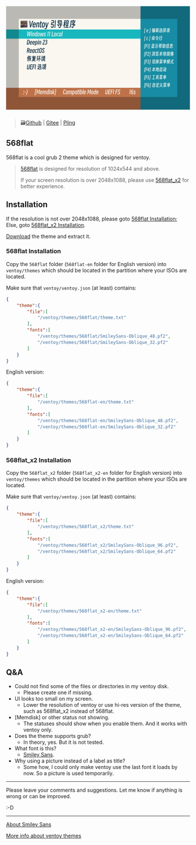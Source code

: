 # ![演示图](assets/概念图_发行.svg)

> 🗃️[Github](https://github.com/PJ-568/568flat-ventoy-theme) | [Gitee](https://gitee.com/PJ-568/568flat-ventoy-theme) | [Pling](https://www.pling.com/p/2123244)

## 568flat

568flat is a cool grub 2 theme which is designed for ventoy.

> [568flat](#568flat-installation) is designed for resolution of 1024x544 and above.
>
> If your screen resolution is over 2048x1088, please use [568flat_x2](#568flat_x2-installation) for better experience.

## Installation

If the resolution is not over 2048x1088, please goto [568flat Installation](#568flat-installation); Else, goto [568flat_x2 Installation](#568flat_x2-installation).

[Download](https://github.com/PJ-568/568flat-ventoy-theme/releases) the theme and extract it.

### 568flat Installation

Copy the `568flat` folder (`568flat-en` folder for English version) into `ventoy/themes` which should be located in the partition where your ISOs are located.

Make sure that `ventoy/ventoy.json` (at least) contains:

```json
{
    "theme":{
        "file":[
            "/ventoy/themes/568flat/theme.txt"
        ],
        "fonts":[
            "/ventoy/themes/568flat/SmileySans-Oblique_48.pf2",
            "/ventoy/themes/568flat/SmileySans-Oblique_32.pf2"
        ]
    }
}
```

English version:

```json
{
    "theme":{
        "file":[
            "/ventoy/themes/568flat-en/theme.txt"
        ],
        "fonts":[
            "/ventoy/themes/568flat-en/SmileySans-Oblique_48.pf2",
            "/ventoy/themes/568flat-en/SmileySans-Oblique_32.pf2"
        ]
    }
}
```

### 568flat_x2 Installation

Copy the `568flat_x2` folder (`568flat_x2-en` folder for English version) into `ventoy/themes` which should be located in the partition where your ISOs are located.

Make sure that `ventoy/ventoy.json` (at least) contains:

```json
{
    "theme":{
        "file":[
            "/ventoy/themes/568flat_x2/theme.txt"
        ],
        "fonts":[
            "/ventoy/themes/568flat_x2/SmileySans-Oblique_96.pf2",
            "/ventoy/themes/568flat_x2/SmileySans-Oblique_64.pf2"
        ]
    }
}
```

English version:

```json
{
    "theme":{
        "file":[
            "/ventoy/themes/568flat_x2-en/theme.txt"
        ],
        "fonts":[
            "/ventoy/themes/568flat_x2-en/SmileySans-Oblique_96.pf2",
            "/ventoy/themes/568flat_x2-en/SmileySans-Oblique_64.pf2"
        ]
    }
}
```

## Q&A

- Could not find some of the files or directories in my ventoy disk.
  - Please create one if missing.
- UI looks too small on my screen.
  - Lower the resolution of ventoy or use hi-res version of the theme, such as 568flat_x2 instead of 568flat.
- \[Memdisk\] or other status not showing.
  - The statuses should show when you enable them. And it works with ventoy only.
- Does the theme supports grub?
  - In theory, yes. But it is not tested.
- What font is this?
  - [Smiley Sans](https://github.com/atelier-anchor/smiley-sans).
- Why using a picture instead of a label as title?
  - Some how, I could only make ventoy use the last font it loads by now. So a picture is used temporarily.

---

Please leave your comments and suggestions. Let me know if anything is wrong or can be improved.

:-D

---

[About Smiley Sans](https://github.com/atelier-anchor/smiley-sans)

[More info about ventoy themes](https://www.ventoy.net/en/plugin_theme.html)
